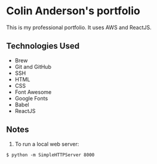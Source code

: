 # Colin Anderson's portfolio

This is my professional portfolio. It uses AWS and ReactJS.

## Technologies Used

* Brew
* Git and GitHub
* SSH
* HTML
* CSS
* Font Awesome
* Google Fonts
* Babel
* ReactJS

## Notes

1. To run a local web server:
```
$ python -m SimpleHTTPServer 8000
```
